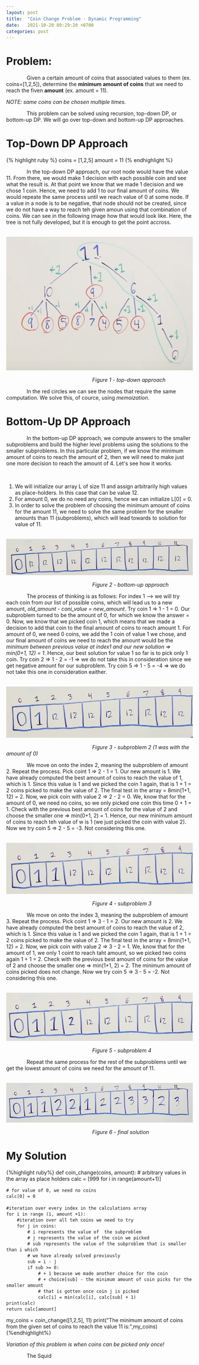 ```yaml
---
layout: post
title:  "Coin Change Problem - Dynamic Programming"
date:   2021-10-20 09:29:20 +0700
categories: post
---
```

 
# Problem:

 &nbsp;&nbsp;&nbsp;&nbsp;&nbsp;&nbsp;&nbsp;&nbsp;&nbsp;&nbsp;&nbsp;&nbsp;&nbsp;
 Given a certain amount of coins that associated values to them (ex. coins=[1,2,5]), determine the **minimum amount of coins** that we need to reach the fiven **amount** (ex. amount = 11).

 *NOTE: same coins can be chosen multiple times.*
  

 &nbsp;&nbsp;&nbsp;&nbsp;&nbsp;&nbsp;&nbsp;&nbsp;&nbsp;&nbsp;&nbsp;&nbsp;&nbsp;
 This problem can be solved using recursion, top-down DP, or bottom-up DP. We will go over top-down and bottom-up DP approaches.
 
# Top-Down DP Approach

 {% highlight ruby %}
 coins = [1,2,5]
 amount = 11
 {% endhighlight %}
 
 &nbsp;&nbsp;&nbsp;&nbsp;&nbsp;&nbsp;&nbsp;&nbsp;&nbsp;&nbsp;&nbsp;&nbsp;&nbsp;
 In the top-down DP approach, our root node would have the value 11. From there, we would make 1 decision with each possible coin and see what the result is. At that point we know that we made 1 decision and we chose 1 coin. Hence, we need to add 1 to our final amount of coins. We would repeate the same process until we reach value of 0 at some node. If a value in a node is to be negative, that node should not be created, since we do not have a way to reach teh given amoun using that combination of coins. We can see in the following image how that would look like. Here, the tree is not fully developed, but it is enough to get the point accross.
 
&nbsp;&nbsp;&nbsp;&nbsp;&nbsp;&nbsp;&nbsp;&nbsp;&nbsp;&nbsp;&nbsp;&nbsp;&nbsp;&nbsp;&nbsp;&nbsp;&nbsp;&nbsp; 
![top-down-approach](../../assets/posts_images/coin_0.png)

&nbsp;&nbsp;&nbsp;&nbsp;&nbsp;&nbsp;&nbsp;&nbsp;&nbsp;&nbsp;&nbsp;&nbsp;&nbsp;&nbsp;&nbsp;&nbsp;&nbsp;&nbsp;&nbsp;&nbsp;&nbsp;&nbsp;&nbsp;&nbsp;&nbsp;&nbsp;&nbsp;&nbsp;&nbsp;&nbsp;&nbsp;&nbsp;&nbsp;&nbsp;&nbsp;&nbsp;&nbsp;&nbsp;&nbsp;&nbsp;&nbsp;&nbsp;&nbsp;&nbsp;&nbsp;&nbsp;&nbsp;&nbsp;&nbsp;&nbsp;&nbsp;&nbsp;&nbsp;&nbsp;&nbsp;&nbsp;&nbsp;&nbsp;&nbsp;*Figure 1 - top-down approach*
 
 &nbsp;&nbsp;&nbsp;&nbsp;&nbsp;&nbsp;&nbsp;&nbsp;&nbsp;&nbsp;&nbsp;&nbsp;&nbsp;
 In the red circles we can see the nodes that require the same computation. We solve this, of cource, using *memoization*. 
 
# Bottom-Up DP Approach
 
 &nbsp;&nbsp;&nbsp;&nbsp;&nbsp;&nbsp;&nbsp;&nbsp;&nbsp;&nbsp;&nbsp;&nbsp;&nbsp;
 In the bottom-up DP approach, we compute answers to the smaller subproblems and build the higher level problems using the solutions to the smaller subproblems. In this particular problem, if we know the minimum amount of coins to reach the amount of 2, then we will need to make just one more decision to reach the amount of 4. Let's see how it works.
 
 &nbsp;&nbsp;&nbsp;&nbsp;&nbsp;&nbsp;&nbsp;&nbsp;&nbsp;&nbsp;&nbsp;&nbsp;&nbsp;
 1. We will initialize our array L of size 11 and assign arbitrarily high values as place-holders. In this case that can be value 12.
 2. For amount 0, we do no need any coins, hence we can initialize L[0] = 0.
 3. In order to solve the problem of choosing the minimum amount of coins for the amount 11, we need to solve the same problem for the smaller amounts than 11 (subproblems), which will lead towards to solution for value of 11.
 
 
 &nbsp;&nbsp;&nbsp;&nbsp;&nbsp;&nbsp;&nbsp;&nbsp;&nbsp;&nbsp;&nbsp;&nbsp;&nbsp;&nbsp;&nbsp;&nbsp;&nbsp;&nbsp; 
![bottom-up-approach](../../assets/posts_images/coins_1.png)

&nbsp;&nbsp;&nbsp;&nbsp;&nbsp;&nbsp;&nbsp;&nbsp;&nbsp;&nbsp;&nbsp;&nbsp;&nbsp;&nbsp;&nbsp;&nbsp;&nbsp;&nbsp;&nbsp;&nbsp;&nbsp;&nbsp;&nbsp;&nbsp;&nbsp;&nbsp;&nbsp;&nbsp;&nbsp;&nbsp;&nbsp;&nbsp;&nbsp;&nbsp;&nbsp;&nbsp;&nbsp;&nbsp;&nbsp;&nbsp;&nbsp;&nbsp;&nbsp;&nbsp;&nbsp;&nbsp;&nbsp;&nbsp;&nbsp;&nbsp;&nbsp;&nbsp;&nbsp;&nbsp;&nbsp;&nbsp;&nbsp;&nbsp;&nbsp;*Figure 2 - bottom-up approach*
 
 &nbsp;&nbsp;&nbsp;&nbsp;&nbsp;&nbsp;&nbsp;&nbsp;&nbsp;&nbsp;&nbsp;&nbsp;&nbsp;
 The process of thinking is as follows: For index 1 -->  we will try each coin from our list of possible coins, which will lead us to a new amount, *old_amount - coni_value = new_amount*. Try coin 1 => 1 - 1 = 0. Our subproblem turned to be the amount of 0, for which we know the answer = 0. Now, we know that we picked coin 1, which means that we made a decision to add that coin to the final amount of coins to reach amount 1. For amount of 0, we need 0 coins, we add the 1 coin of value 1 we chose, and our final amount of coins  we need to reach the amount would be the *minimum between previous value at index1 and our new solution => min(0+1, 12) = 1*. Hence, our best solution for value 1 so far is to pick only 1 coin. Try coin 2 => 1 - 2 = -1 => we do not take this in consideration since we get negative amount for our subproblem. Try coin 5 => 1 - 5 = -4 => we do not take this one in consideration eaither. 
 
  &nbsp;&nbsp;&nbsp;&nbsp;&nbsp;&nbsp;&nbsp;&nbsp;&nbsp;&nbsp;&nbsp;&nbsp;&nbsp;&nbsp;&nbsp;&nbsp;&nbsp;&nbsp; 
![bottom-up-approach](../../assets/posts_images/coins_3.png)

&nbsp;&nbsp;&nbsp;&nbsp;&nbsp;&nbsp;&nbsp;&nbsp;&nbsp;&nbsp;&nbsp;&nbsp;&nbsp;&nbsp;&nbsp;&nbsp;&nbsp;&nbsp;&nbsp;&nbsp;&nbsp;&nbsp;&nbsp;&nbsp;&nbsp;&nbsp;&nbsp;&nbsp;&nbsp;&nbsp;&nbsp;&nbsp;&nbsp;&nbsp;&nbsp;&nbsp;&nbsp;&nbsp;&nbsp;&nbsp;&nbsp;&nbsp;&nbsp;&nbsp;&nbsp;&nbsp;&nbsp;&nbsp;&nbsp;&nbsp;&nbsp;&nbsp;&nbsp;&nbsp;&nbsp;&nbsp;&nbsp;&nbsp;&nbsp;*Figure 3 - subproblem 2 (1 was with the amount of 0)*

&nbsp;&nbsp;&nbsp;&nbsp;&nbsp;&nbsp;&nbsp;&nbsp;&nbsp;&nbsp;&nbsp;&nbsp;&nbsp;
We move on onto the index 2, meaning the subproblem of amount 2.  Repeat the process. Pick coint 1 => 2 - 1 = 1. Our new amount is 1. We have already computed the best amount of coins to reach the value of 1, which is 1. Since this value is 1 and we picked the coin 1 again, that is 1 + 1 = 2 coins picked to make the value of 2. The final test in the array = 8min(1+1, 12) = 2. Now, we pick coin with value 2 => 2 - 2 = 0. We, know that for the amount of 0, we need no coins, so we only picked one coin this time 0 + 1 = 1. Check with the previous best amount of coins for the value of 2 and choose the smaller one => min(0+1, 2) = 1. Hence, our new minimum amount of coins to reach teh value of w is 1 (we just picked the coin with value 2).  Now we try coin 5 => 2 - 5 = -3. Not considering this one. 

  &nbsp;&nbsp;&nbsp;&nbsp;&nbsp;&nbsp;&nbsp;&nbsp;&nbsp;&nbsp;&nbsp;&nbsp;&nbsp;&nbsp;&nbsp;&nbsp;&nbsp;&nbsp; 
![bottom-up-approach](../../assets/posts_images/coins_4.png)

&nbsp;&nbsp;&nbsp;&nbsp;&nbsp;&nbsp;&nbsp;&nbsp;&nbsp;&nbsp;&nbsp;&nbsp;&nbsp;&nbsp;&nbsp;&nbsp;&nbsp;&nbsp;&nbsp;&nbsp;&nbsp;&nbsp;&nbsp;&nbsp;&nbsp;&nbsp;&nbsp;&nbsp;&nbsp;&nbsp;&nbsp;&nbsp;&nbsp;&nbsp;&nbsp;&nbsp;&nbsp;&nbsp;&nbsp;&nbsp;&nbsp;&nbsp;&nbsp;&nbsp;&nbsp;&nbsp;&nbsp;&nbsp;&nbsp;&nbsp;&nbsp;&nbsp;&nbsp;&nbsp;&nbsp;&nbsp;&nbsp;&nbsp;&nbsp;*Figure 4 - subproblem 3*

 &nbsp;&nbsp;&nbsp;&nbsp;&nbsp;&nbsp;&nbsp;&nbsp;&nbsp;&nbsp;&nbsp;&nbsp;&nbsp;
 We move on onto the index 3, meaning the subproblem of amount 3.  Repeat the process. Pick coint 1 => 3 - 1 = 2. Our new amount is 2. We have already computed the best amount of coins to reach the value of 2, which is 1. Since this value is 1 and we picked the coin 1 again, that is 1 + 1 = 2 coins picked to make the value of 2. The final test in the array = 8min(1+1, 12) = 2. Now, we pick coin with value 2 => 3 - 2 = 1. We, know that for the amount of 1, we only 1 coint to reach taht amount, so we picked two coins again 1 + 1 = 2. Check with the previous best amount of coins for the value of 2 and choose the smaller one => min(1+1, 2) = 2. The minimum amount of coins picked does not change. Now we try coin 5 => 3 - 5 = -2. Not considering this one. 

 &nbsp;&nbsp;&nbsp;&nbsp;&nbsp;&nbsp;&nbsp;&nbsp;&nbsp;&nbsp;&nbsp;&nbsp;&nbsp;&nbsp;&nbsp;&nbsp;&nbsp;&nbsp; 
![bottom-up-approach](../../assets/posts_images/coins_5.png)

&nbsp;&nbsp;&nbsp;&nbsp;&nbsp;&nbsp;&nbsp;&nbsp;&nbsp;&nbsp;&nbsp;&nbsp;&nbsp;&nbsp;&nbsp;&nbsp;&nbsp;&nbsp;&nbsp;&nbsp;&nbsp;&nbsp;&nbsp;&nbsp;&nbsp;&nbsp;&nbsp;&nbsp;&nbsp;&nbsp;&nbsp;&nbsp;&nbsp;&nbsp;&nbsp;&nbsp;&nbsp;&nbsp;&nbsp;&nbsp;&nbsp;&nbsp;&nbsp;&nbsp;&nbsp;&nbsp;&nbsp;&nbsp;&nbsp;&nbsp;&nbsp;&nbsp;&nbsp;&nbsp;&nbsp;&nbsp;&nbsp;&nbsp;&nbsp;*Figure 5 - subproblem 4*

 &nbsp;&nbsp;&nbsp;&nbsp;&nbsp;&nbsp;&nbsp;&nbsp;&nbsp;&nbsp;&nbsp;&nbsp;&nbsp;
 Repeat the same process for the rest of the subproblems until we get the lowest amount of coins we need for the amount of 11. 
 
  &nbsp;&nbsp;&nbsp;&nbsp;&nbsp;&nbsp;&nbsp;&nbsp;&nbsp;&nbsp;&nbsp;&nbsp;&nbsp;&nbsp;&nbsp;&nbsp;&nbsp;&nbsp; 
![bottom-up-approach](../../assets/posts_images/coins_6.png)

&nbsp;&nbsp;&nbsp;&nbsp;&nbsp;&nbsp;&nbsp;&nbsp;&nbsp;&nbsp;&nbsp;&nbsp;&nbsp;&nbsp;&nbsp;&nbsp;&nbsp;&nbsp;&nbsp;&nbsp;&nbsp;&nbsp;&nbsp;&nbsp;&nbsp;&nbsp;&nbsp;&nbsp;&nbsp;&nbsp;&nbsp;&nbsp;&nbsp;&nbsp;&nbsp;&nbsp;&nbsp;&nbsp;&nbsp;&nbsp;&nbsp;&nbsp;&nbsp;&nbsp;&nbsp;&nbsp;&nbsp;&nbsp;&nbsp;&nbsp;&nbsp;&nbsp;&nbsp;&nbsp;&nbsp;&nbsp;&nbsp;&nbsp;&nbsp;*Figure 6 - final solution*
 
# My Solution

 {%highlight ruby%}
 def coin_change(coins, amount):
    # arbitrary values in the array as place holders
    calc = [999 for i in range(amount+1)]
    
    # for value of 0, we need no coins
    calc[0] = 0
    
    #iteration over every index in the calculations array
    for i in range (1, amount +1):
        #iteration over all teh coins we need to try
        for j in coins:
            # i represents the value of  the subproblem
            # j represents the value of the coin we picked
            # sub represents the value of the subproblem that is smaller than i which
            # we have already solved previously
            sub = i - j
            if sub >= 0:
                # + 1 because we made another choice for the coin 
                # + choice[sub] - the minimum amount of coin picks for the smaller amount
                # that is gotten once coin j is picked
                calc[i] = min(calc[i], calc[sub] + 1)
    print(calc)
    return calc[amount]
    
my_coins = coin_change([1,2,5], 11)
print("The minimum amount of coins from the given set of coins to reach the value 11 is:",my_coins)
 {%endhighlight%}
 
 *Variation of this problem is when coins can be picked only once!*
 
 &nbsp;&nbsp;&nbsp;&nbsp;&nbsp;&nbsp;&nbsp;&nbsp;&nbsp;&nbsp;&nbsp;&nbsp;&nbsp;
 The Squid
 
 

 

